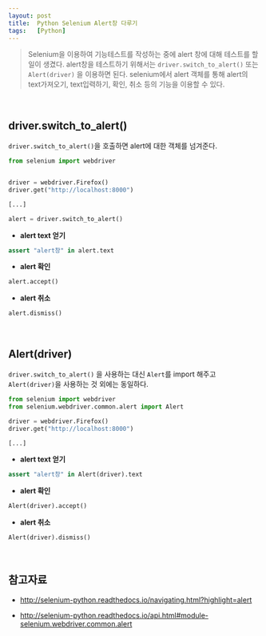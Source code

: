 ```yaml
---
layout: post
title:  Python Selenium Alert창 다루기
tags:   [Python]
---
```


> Selenium을 이용하여 기능테스트를 작성하는 중에 alert 창에 대해 테스트를 할 일이 생겼다. alert창을 테스트하기 위해서는 `driver.switch_to_alert()` 또는 `Alert(driver)` 을 이용하면 된다. selenium에서 alert 객체를 통해 alert의 text가져오기, text입력하기, 확인, 취소 등의 기능을 이용할 수 있다.  

<br/>  

## driver.switch_to_alert()  

`driver.switch_to_alert()`을 호출하면 alert에 대한 객체를 넘겨준다.  

```python
from selenium import webdriver


driver = webdriver.Firefox()
driver.get("http://localhost:8000")

[...]

alert = driver.switch_to_alert()
```  

- __alert text 얻기__  

```python
assert "alert창" in alert.text
```  

- __alert 확인__  

```python
alert.accept()
```

- __alert 취소__  

```python
alert.dismiss()
```

<br/>  

## Alert(driver)  

`driver.switch_to_alert()` 을 사용하는 대신 `Alert`를 import 해주고 `Alert(driver)`을 사용하는 것 외에는 동일하다.   

```python
from selenium import webdriver
from selenium.webdriver.common.alert import Alert

driver = webdriver.Firefox()
driver.get("http://localhost:8000")

[...]
```  

- __alert text 얻기__  

```python
assert "alert창" in Alert(driver).text
```  

- __alert 확인__  

```python
Alert(driver).accept()
```

- __alert 취소__  

```python
Alert(driver).dismiss()
```

<br/>  

## 참고자료  

- <http://selenium-python.readthedocs.io/navigating.html?highlight=alert>  

- <http://selenium-python.readthedocs.io/api.html#module-selenium.webdriver.common.alert>
